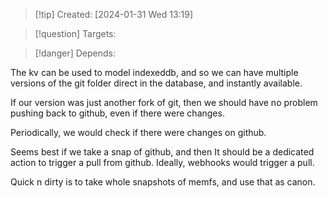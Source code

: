 
>[!tip] Created: [2024-01-31 Wed 13:19]

>[!question] Targets: 

>[!danger] Depends: 

The kv can be used to model indexeddb, and so we can have multiple versions of the git folder direct in the database, and instantly available.

If our version was just another fork of git, then we should have no problem pushing back to github, even if there were changes.

Periodically, we would check if there were changes on github.

Seems best if we take a snap of github, and then
It should be a dedicated action to trigger a pull from github.
Ideally, webhooks would trigger a pull.

Quick n dirty is to take whole snapshots of memfs, and use that as canon.